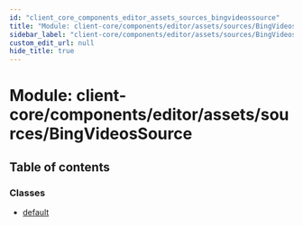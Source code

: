 ```yaml
---
id: "client_core_components_editor_assets_sources_bingvideossource"
title: "Module: client-core/components/editor/assets/sources/BingVideosSource"
sidebar_label: "client-core/components/editor/assets/sources/BingVideosSource"
custom_edit_url: null
hide_title: true
---
```


# Module: client-core/components/editor/assets/sources/BingVideosSource

## Table of contents

### Classes

- [default](../classes/client_core_components_editor_assets_sources_bingvideossource.default.md)
